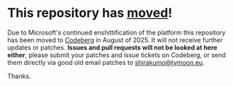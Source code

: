 # This repository has [moved](https://shinmera.com/projects/lru-cache)!
Due to Microsoft's continued enshittification of the platform this repository has been moved to [Codeberg](https://shinmera.com/projects/lru-cache) in August of 2025. It will not receive further updates or patches. **Issues and pull requests will not be looked at here either**, please submit your patches and issue tickets on Codeberg, or send them directly via good old email patches to [shirakumo@tymoon.eu](mailto:shirakumo@tymoon.eu).

Thanks.